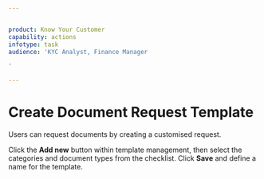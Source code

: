 ```yaml
---


product: Know Your Customer
capability: actions
infotype: task
audience: 'KYC Analyst, Finance Manager
'

---
```



# Create Document Request Template


Users can request documents by creating a customised request.


Click the **Add new** button within template management, then select the categories and document types from the checklist. Click **Save** and define a name for the template.

<!--stackedit_data:
eyJoaXN0b3J5IjpbLTE5MzM1NjUxMjBdfQ==
-->